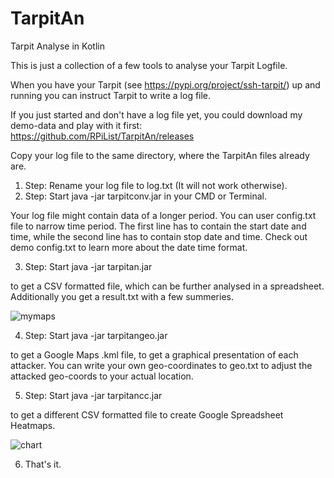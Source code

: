 # TarpitAn
Tarpit Analyse in Kotlin

This is just a collection of a few tools to analyse your Tarpit Logfile.

When you have your Tarpit (see https://pypi.org/project/ssh-tarpit/) up and running 
you can instruct Tarpit to write a log file.

If you just started and don't have a log file yet, you could download my demo-data
and play with it first: https://github.com/RPiList/TarpitAn/releases

Copy your log file to the same directory, where the TarpitAn files already are. 
1. Step: Rename your log file to log.txt (It will not work otherwise).
2. Step: Start java -jar tarpitconv.jar in your CMD or Terminal.

Your log file might contain data of a longer period. You can user config.txt file to 
narrow time period. The first line has to contain the start date and time, while the 
second line has to contain stop date and time. Check out demo config.txt to learn more 
about the date time format.

3. Step: Start java -jar tarpitan.jar

to get a CSV formatted file, which can be further analysed in a spreadsheet.
Additionally you get a result.txt with a few summeries.

![mymaps](https://user-images.githubusercontent.com/56664851/139542602-e8eadd7a-b6e5-4d37-b552-da25faddd7f6.png)

4. Step: Start java -jar tarpitangeo.jar

to get a Google Maps .kml file, to get a graphical presentation of each attacker. 
You can write your own geo-coordinates to geo.txt to adjust the attacked geo-coords 
to your actual location.

5. Step: Start java -jar tarpitancc.jar

to get a different CSV formatted file to create Google Spreadsheet Heatmaps.

![chart](https://user-images.githubusercontent.com/56664851/139542918-e412f305-1ff9-4cf2-92c5-3214a614f7ff.png)

6. That's it.


